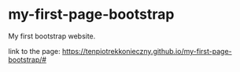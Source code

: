 # my-first-page-bootstrap
My first bootstrap website.

link to the page: https://tenpiotrekkonieczny.github.io/my-first-page-bootstrap/#
